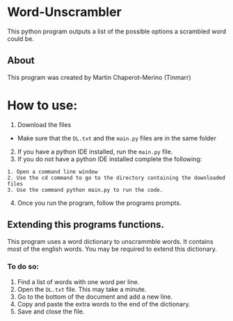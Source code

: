 # Word-Unscrambler
This python program outputs a list of the possible options a scrambled word could be.

## About 
This program was created by Martin Chaperot-Merino (Tinmarr)

# How to use:
1. Download the files
+ Make sure that the `DL.txt` and the `main.py` files are in the same folder
2. If you have a python IDE installed, run the `main.py` file.
3. If you do not have a python IDE installed complete the following:
```{r}
1. Open a command line window
2. Use the cd command to go to the directory containing the downloaded files
3. Use the command python main.py to run the code.
```
4. Once you run the program, follow the programs prompts.

## Extending this programs functions.
This program uses a word dictionary to unscrammble words. It contains most of the english words. You may be required to extend this dictionary.
### To do so:
1. Find a list of words with one word per line.
2. Open the `DL.txt` file. This may take a minute.
3. Go to the bottom of the document and add a new line.
4. Copy and paste the extra words to the end of the dictionary.
5. Save and close the file.
